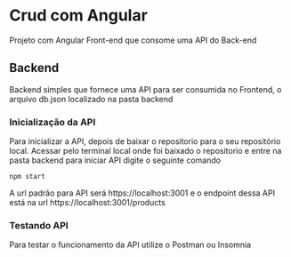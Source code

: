 # Crud com Angular

Projeto com Angular Front-end que consome uma API do Back-end

## Backend

Backend simples que fornece uma API para ser consumida no Frontend, o arquivo db.json localizado na pasta backend

### Inicialização da API

Para inicializar a API, depois de baixar o repositorio para o seu repositório local. Acessar pelo terminal local onde foi baixado o repositorio e entre na pasta backend para iniciar API digite o seguinte comando

```node
npm start
```
A url padrão para API será https://localhost:3001 e o  endpoint dessa API está na url https://localhost:3001/products

### Testando API

Para testar o funcionamento da API utilize o Postman ou Insomnia

